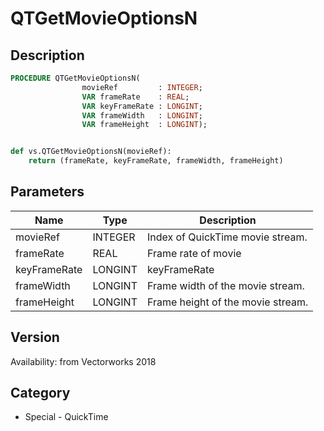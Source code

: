 # QTGetMovieOptionsN

## Description
```pascal
PROCEDURE QTGetMovieOptionsN(
				movieRef         : INTEGER;
				VAR frameRate    : REAL;
				VAR keyFrameRate : LONGINT;
				VAR frameWidth   : LONGINT;
				VAR frameHeight  : LONGINT);
```

```python

def vs.QTGetMovieOptionsN(movieRef):
    return (frameRate, keyFrameRate, frameWidth, frameHeight)
```

## Parameters
|Name|Type|Description|
|---|---|---|
|movieRef|INTEGER|Index of QuickTime movie stream.|
|frameRate|REAL|Frame rate of movie|
|keyFrameRate|LONGINT|keyFrameRate|
|frameWidth|LONGINT|Frame width of the movie stream.|
|frameHeight|LONGINT|Frame height of the movie stream.|

## Version
Availability: from Vectorworks 2018
## Category
* Special - QuickTime

